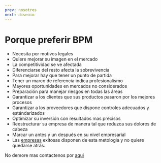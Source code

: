```yaml
---
prev: nosotros
next: disenio
---
```

# Porque preferir BPM

+ Necesita por motivos legales
+ Quiere mejorar su imagen en el mercado
+ La competitividad se ve afectada
+ Diferenciarse del resto afecta la sobrevivencia
+ Para mejorar hay que tener un punto de partida
+ Tener un marco de referencia indica profesionalismo
+ Mayores oportunidades en mercados no considerados
+ Preparación para manejar riesgos en todas las áreas
+ Garantizar a los clientes que sus productos pasaron por los mejores procesos
+ Garantizar a los proveedores que dispone controles adecuados y estándarizados
+ Optimizar su inversión con resultados mas precisos
+ Reestructurar su empresa de manera tal que reduzca sus dolores de cabeza
+ Marcar un antes y un después en su nivel empresarial
+ Las [empresas](./empresas.md) exitosas disponen de esta metologia y no quiere quedarse atrás. 

No demore mas contactenos por [aqui](./contacto.md)
